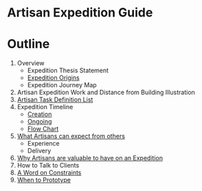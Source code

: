 # Artisan Expedition Guide

# Outline

1. Overview
    - Expedition Thesis Statement
    - [Expedition Origins](./Overview/ExpeditionOrigins.md)
    - Expedition Journey Map
2. Artisan Expedition Work and Distance from Building Illustration
3. [Artisan Task Definition List](./ArtisanTaskDefinitionList.md)
4. Expedition Timeline
    - [Creation](./Timeline/TimelineCreation.pdf)
    - [Ongoing](./Timeline/TimelineOngoing.pdf)
    - [Flow Chart](./Timeline/TimelineFlowChart.pdf)
5. [What Artisans can expect from others](./OthersInRelationToArtisans.md)
    - Experience
    - Delivery
6. [Why Artisans are valuable to have on an Expedition](./ArtisansValueOnExpedition.md)
7. How to Talk to Clients
8. [A Word on Constraints](./AWordOnConstraints.md)
9. [When to Prototype](./WhenToPrototype.md)